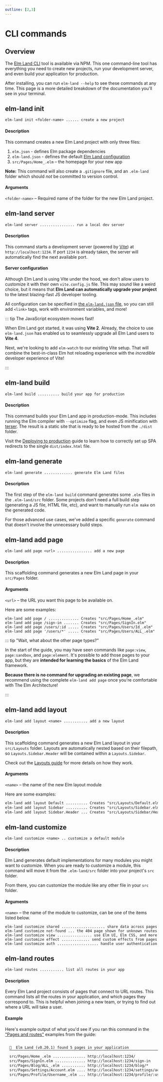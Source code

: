 ```yaml
---
outline: [2,3]
---
```


# CLI commands

## Overview

The [Elm Land CLI](https://www.npmjs.com/package/elm-land) tool is available via NPM. This one command-line tool has everything you need
to create new projects, run your development server, and even build your application for production.

After installing, you can run `elm-land --help` to see these commands at any time. This page is a more
detailed breakdown of the documentation you'll see in your terminal.

## elm-land init

```txt
elm-land init <folder-name> ...... create a new project
```

#### Description

This command creates a new Elm Land project with only three files:

1. `elm.json` - defines Elm package dependencies
1. `elm-land.json` - defines the default [Elm Land configuration](../reference/elm-land-json)
1. `src/Pages/Home_.elm` – the homepage for your new app

__Note:__ This command will also create a `.gitignore` file, and an `.elm-land` folder which should _not_
be committed to version control.

#### Arguments

`<folder-name>` – Required name of the folder for the new Elm Land project.


## elm-land server

```txt
elm-land server ................ run a local dev server
```

#### Description

This command starts a development server (powered by [Vite](https://vitejs.dev)) at `http://localhost:1234`. If 
port `1234` is already taken, the server will automatically find the next available port.


#### Server configuration

Although Elm Land is using Vite under the hood, we don't allow users to customize it with their own `vite.config.js` file. This may sound like a weird choice, but it
means that __Elm Land can automatically upgrade your project__ to the latest blazing-fast JS developer tooling.

All configuration can be specified in [the `elm-land.json` file](../reference/elm-land-json), so you can still add `<link>` tags, work with environment variables, and more!

::: tip The JavaScript ecosystem moves fast!

When Elm Land got started, it was using __Vite 2__. Already, the choice to use `elm-land.json` has enabled us to seamlessly upgrade all Elm Land users to __Vite 4__.

Next, we're looking to add `elm-watch` to our existing Vite setup. That will combine the best-in-class Elm hot reloading experience with the _incredible_ developer experience of Vite!

:::


## elm-land build

```txt
elm-land build .......... build your app for production
```

#### Description

This command builds your Elm Land app in production-mode. This includes running the Elm compiler with `--optimize` flag, and even JS minification with [terser](https://terser.org/). The result is a static site that is ready to be hosted from the `./dist` folder.

Visit the [Deploying to production](../guide/deploying) guide to learn how to correctly set up SPA redirects to the single `dist/index.html` file.




## elm-land generate

```txt
elm-land generate ............. generate Elm Land files
```

#### Description

The first step of the `elm-land build` command generates some `.elm` files in the `.elm-land/src` folder. Some projects don't need a full build step (generating a JS file, HTML file, etc),
and want to manually run `elm make` on the generated code.

For those advanced use cases, we've added a specific `generate` command that doesn't involve the unnecessary build steps.

## elm-land add page

```txt
elm-land add page <url> ................ add a new page
```

#### Description

This scaffolding command generates a new Elm Land page in your `src/Pages` folder. 


#### Arguments

`<url>` – the URL you want this page to be available on.

Here are some examples:

```
elm-land add page / .............. Creates "src/Pages/Home_.elm"
elm-land add page /sign-in ....... Creates "src/Pages/SignIn.elm"
elm-land add page /users/:id ..... Creates "src/Pages/Users/Id_.elm"
elm-land add page '/users/*' ..... Creates "src/Pages/Users/ALL_.elm"
```

::: tip "Wait, what about the other page types?"

In the start of the guide, you may have seen commands like `page:view`, `page:sandbox`, and `page:element`. It's possible to add those pages to your app, but they are __intended for learning the basics__ of the Elm Land framework. 

__Because there is no command for upgrading an existing page__, we recommend using the complete `elm-land add page` once you're comfortable with The Elm Architecture!

:::

## elm-land add layout

```txt
elm-land add layout <name> ........... add a new layout
```

#### Description

This scaffolding command generates a new Elm Land layout in your `src/Layouts` folder. Layouts are automatically
nested based on their filepath, so `Layouts.Sidebar.Header` will be contained within a `Layouts.Sidebar`.

Check out the [Layouts guide](./layouts) for more details on how they work.

#### Arguments

`<name>` – the name of the new Elm layout module

Here are some examples:

```txt
elm-land add layout Default .......... Creates "src/Layouts/Default.elm"
elm-land add layout Sidebar .......... Creates "src/Layouts/Sidebar.elm"
elm-land add layout Sidebar.Header ... Creates "src/Layouts/Sidebar/Header.elm"
```

## elm-land customize

```txt
elm-land customize <name> .. customize a default module
```

#### Description

Elm Land generates default implementations for many modules you might want to customize. When you 
are ready to customize a module, this command will move it from the `.elm-land/src` folder into 
your project's `src` folder.

From there, you can customize the module like any other file in your `src` folder.

#### Arguments

`<name>` – the name of the module to customize, can be one of the items listed below.

```
elm-land customize shared .................... share data across pages
elm-land customize not-found ... the 404 page shown for unknown routes
elm-land customize view ................ use Elm UI, Elm CSS, and more
elm-land customize effect ............. send custom effects from pages
elm-land customize auth ................... handle user authentication
```

## elm-land routes

```txt
elm-land routes ........... list all routes in your app
```

#### Description

Every Elm Land project consists of pages that connect to URL routes. This command 
lists all the routes in your application, and which pages they correspond to. This
is helpful when joining a new team, or trying to find out where a URL will take a user.

#### Example

Here's example output of what you'd see if you ran this command in the ["Pages and routes"](./pages.md) examples from the guide:

```txt

  🌈  Elm Land (v0.20.1) found 5 pages in your application
  ⎺⎺⎺⎺⎺⎺⎺⎺⎺⎺⎺⎺⎺⎺⎺⎺⎺⎺⎺⎺⎺⎺⎺⎺⎺⎺⎺⎺⎺⎺⎺⎺⎺⎺⎺⎺⎺⎺⎺⎺⎺⎺⎺⎺⎺⎺⎺⎺⎺⎺⎺⎺
  src/Pages/Home_.elm ............... http://localhost:1234/
  src/Pages/SignIn.elm .............. http://localhost:1234/sign-in
  src/Pages/Blog/ALL_.elm ........... http://localhost:1234/blog/*
  src/Pages/Settings/Account.elm .... http://localhost:1234/settings/account
  src/Pages/Profile/Username_.elm ... http://localhost:1234/profile/:username

```
